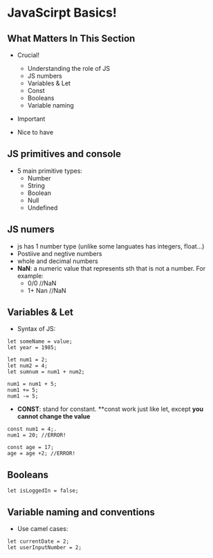 # JavaScirpt Basics!

## What Matters In This Section
- Crucial!
    - Understanding the role of JS
    - JS numbers
    - Variables & Let
    - Const
    - Booleans
    - Variable naming

- Important
- Nice to have

## JS primitives and console
- 5 main primitive types:
    - Number
    - String
    - Boolean
    - Null
    - Undefined
## JS numers 
- js has 1 number type (unlike some languates has integers, float...)
- Postiive and negtive numbers
- whole and decimal numbers
- **NaN**: a numeric value that represents sth that is not a number. For example:
    - 0/0 //NaN
    - 1+ Nan //NaN

## Variables & Let
- Syntax of JS: 
```
let someName = value;
let year = 1985;

let num1 = 2;
let num2 = 4;
let sumnum = num1 + num2;

num1 = num1 + 5;
num1 += 5;
num1 -= 5;
```

- **CONST**: stand for constant. **const work just like let, except **you cannot change the value**
```
const num1 = 4;.
num1 = 20; //ERROR!

const age = 17;
age = age +2; //ERROR!
```

## Booleans

```
let isLoggedIn = false;
```

## Variable naming and conventions
- Use camel cases:
```
let currentDate = 2;
let userInputNumber = 2;
```